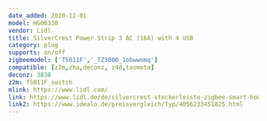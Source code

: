 ```yaml
---
date_added: 2020-12-01
model: HG06338
vendor: Lidl
title: SilverCrest Power Strip 3 AC (16A) with 4 USB
category: plug
supports: on/off
zigbeemodel: ['TS011F','_TZ3000_1obwwnmq']
compatible: [z2m,zha,deconz, z4d,tasmota]
deconz: 3838
z2m: TS011F_switch
mlink: https://www.lidl.com/
link: https://www.lidl.de/de/silvercrest-steckerleiste-zigbee-smart-home/p355170
link2: https://www.idealo.de/preisvergleich/Typ/4056233451825.html
---
```

